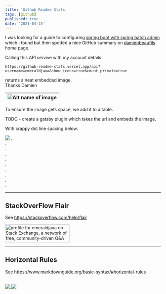 ```yaml
---
title: 'Github Readme Stats'
tags: [github]
published: true
date: '2021-04-25'
---
```


I was looking for a guide to configuring [spring boot with spring batch admin](https://github.com/damienbeaufils/spring-boot-with-spring-batch-admin) which i found but then spotted a nice GitHub summary on [damienbeaufils](https://github.com/damienbeaufils) home page.

Calling this API servive with my account details

    https://github-readme-stats.vercel.app/api?username=emeraldjava&show_icons=true&count_private=true

returns a neat embedded image.  
Thanks Damien  

| ![Alt name of image](https://github-readme-stats.vercel.app/api?username=emeraldjava&show_icons=true&count_private=true) |
| ------ |

To ensure the image gets space, we add it to a table. 

TODO - create a gatsby plugin which takes the url and embeds the image.

With crappy dot line spacing below.

<img align="left" src="https://github-readme-stats.vercel.app/api?username=emeraldjava&show_icons=true&count_private=true"/>

.  
.  
.  
.  
.  
.  
.  
.  
.  
.  

---

## StackOverFlow Flair

See https://stackoverflow.com/help/flair  

<a href="https://stackexchange.com/users/22565"><img src="https://stackexchange.com/users/flair/22565.png" width="208" height="58" alt="profile for emeraldjava on Stack Exchange, a network of free, community-driven Q&amp;A sites" title="profile for emeraldjava on Stack Exchange, a network of free, community-driven Q&amp;A sites"></a>

***

## Horizontal Rules

See https://www.markdownguide.org/basic-syntax/#horizontal-rules

##

<a href="https://github.com/emeraldjava/github-readme-stats">
  <img align="center" src="https://github-readme-stats.vercel.app/api?username=emeraldjava&show_icons=true&theme=dark&hide_border=true&custom_title=My%20GitHub%20Stats&include_all_commits=true" />
</a>

<a href="https://github.com/emeraldjava/github-readme-stats">
  <img align="center" src="https://github-readme-stats.vercel.app/api/top-langs/?username=emeraldjava&langs_count=4&theme=dark&hide_border=true" />
</a>
